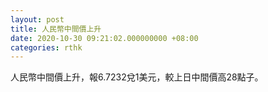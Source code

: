 ```yaml
---
layout: post
title: 人民幣中間價上升
date: 2020-10-30 09:21:02.000000000 +08:00
categories: rthk
---
```


人民幣中間價上升，報6.7232兌1美元，較上日中間價高28點子。
